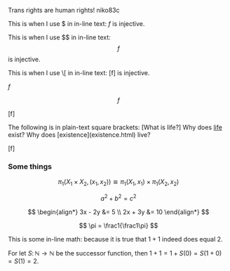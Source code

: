 <script>
  window.MathJax = {
    tex: {
      inlineMath: [['$', '$']],
      displayMath: [['$$', '$$'], ['\[', '\]']]
    },
    startup: {
      ready: () => {
        console.log('MathJax is ready');
        MathJax.startup.defaultReady();
      }
    },
    loader: {load: ['[tex]/ams']}
  };
</script>
<script id="MathJax-script" async
  src="https://cdn.jsdelivr.net/npm/mathjax@3/es5/tex-chtml.js">
</script>


<link rel="shortcut icon" type="image/x-icon" href="/favicon.ico">

Trans rights are human rights! niko83c

This is when I use \$ in in-line text: $f$ is injective.

This is when I use \$\$ in in-line text: $$f$$ is injective.

This is when I use \\\[ in in-line text: \[f\] is injective.

$f$

$$f$$

\[f\]

The following is in plain-text square brackets: [What is life?] Why does [life](laifu.html) exist? Why does \[existence](existence.html) live?

\[f\]


### Some things
$$
\pi_1(X_1 \times X_2, (x_1,x_2)) \cong \pi_1(X_1,x_1) \times \pi_1(X_2,x_2)
$$

$$
a^2 + b^2 = c^2
$$

$$
\begin{align*}
3x - 2y &= 5 \\
2x + 3y &= 10
\end{align*}
$$

$$
\pi = \frac1{\frac1\pi}
$$

This is some in-line math: because it is true that $1 + 1$ indeed does equal $2$.

For let $S \colon \mathbb N \to \mathbb N$ be the successor function, then $1 + 1 = 1 + S(0) = S(1 + 0) = S(1) = 2$.
